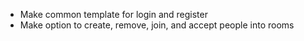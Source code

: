  - Make common template for login and register
 - Make option to create, remove, join, and accept people into rooms